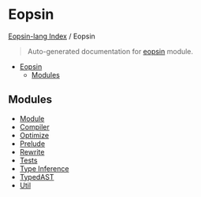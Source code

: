 # Eopsin

[Eopsin-lang Index](../README.md#eopsin-lang-index) /
Eopsin

> Auto-generated documentation for [eopsin](https://github.com/ImperatorLang/eopsin/blob/main/eopsin/__init__.py) module.

- [Eopsin](#eopsin)
  - [Modules](#modules)

## Modules

- [Module](./module.md)
- [Compiler](./compiler.md)
- [Optimize](optimize/index.md)
- [Prelude](./prelude.md)
- [Rewrite](rewrite/index.md)
- [Tests](tests/index.md)
- [Type Inference](./type_inference.md)
- [TypedAST](./typed_ast.md)
- [Util](./util.md)